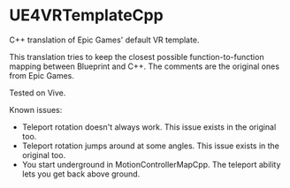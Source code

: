 # UE4VRTemplateCpp
C++ translation of Epic Games' default VR template.

This translation tries to keep the closest possible function-to-function mapping between Blueprint and C++. The comments are the original ones from Epic Games. 

Tested on Vive.

Known issues:

* Teleport rotation doesn't always work. This issue exists in the original too.
* Teleport rotation jumps around at some angles. This issue exists in the original too.
* You start underground in MotionControllerMapCpp. The teleport ability lets you get back above ground.